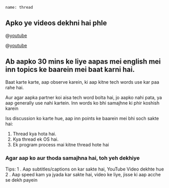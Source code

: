 ```ngMeta
name: thread
```

## Apko ye videos dekhni hai phle

@[youtube](YB5I2w-8YQ4)


@[youtube](pwyoAH1AgF0)


## Ab aapko 30 mins ke liye aapas mei english mei inn topics ke baarein mei baat karni hai.
Baat karte karte, aap observe karein, ki aap kitne tech words use kar paa rahe hai.

Aur agar aapka partner koi aisa tech word bolta hai, jo aapko nahi pata, ya aap generally use nahi kartein. Inn words ko bhi samajhne ki phir koshish karein

Iss discussion ko karte hue, aap inn points ke baarein mei bhi soch sakte hai:

1. Thread kya hota hai.
2. Kya thread ek OS hai.
3. Ek program process mai kitne thread hote hai

### Agar aap ko aur thoda samajhna hai, toh yeh dekhiye

Tips:
1 . Aap subtitles/captions on kar sakte hai, YouTube Video dekhte hue
2 . Aap speed kam ya jyada kar sakte hai, video ke liye, jisse ki aap acche se dekh payein
